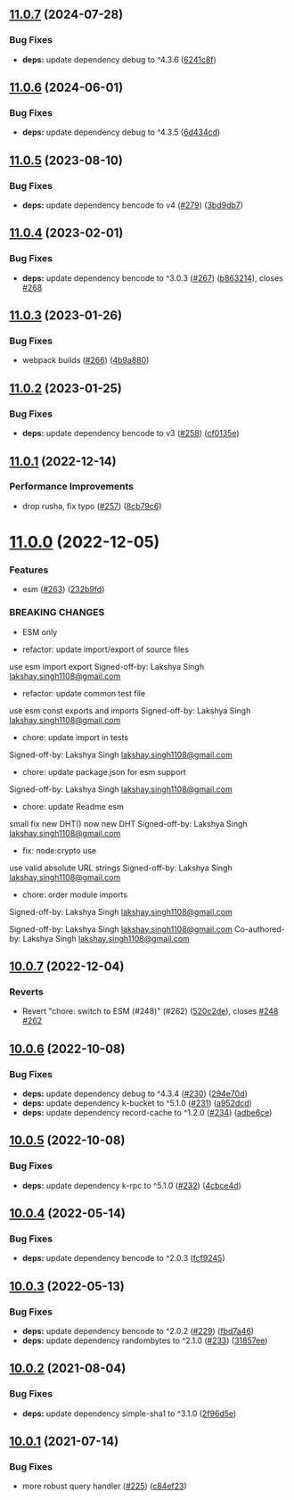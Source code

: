 ## [11.0.7](https://github.com/webtorrent/bittorrent-dht/compare/v11.0.6...v11.0.7) (2024-07-28)


### Bug Fixes

* **deps:** update dependency debug to ^4.3.6 ([6241c8f](https://github.com/webtorrent/bittorrent-dht/commit/6241c8f304ab944df0c65f2a8ceaf731ae8c9bac))

## [11.0.6](https://github.com/webtorrent/bittorrent-dht/compare/v11.0.5...v11.0.6) (2024-06-01)


### Bug Fixes

* **deps:** update dependency debug to ^4.3.5 ([6d434cd](https://github.com/webtorrent/bittorrent-dht/commit/6d434cdee1a7984091084774830eb125cb4b2cf7))

## [11.0.5](https://github.com/webtorrent/bittorrent-dht/compare/v11.0.4...v11.0.5) (2023-08-10)


### Bug Fixes

* **deps:** update dependency bencode to v4 ([#279](https://github.com/webtorrent/bittorrent-dht/issues/279)) ([3bd9db7](https://github.com/webtorrent/bittorrent-dht/commit/3bd9db72dfe0832ba4ec7a4e468f0a1ef4348137))

## [11.0.4](https://github.com/webtorrent/bittorrent-dht/compare/v11.0.3...v11.0.4) (2023-02-01)


### Bug Fixes

* **deps:** update dependency bencode to ^3.0.3 ([#267](https://github.com/webtorrent/bittorrent-dht/issues/267)) ([b863214](https://github.com/webtorrent/bittorrent-dht/commit/b86321419cd771946b085d39b51b4d697c792578)), closes [#268](https://github.com/webtorrent/bittorrent-dht/issues/268)

## [11.0.3](https://github.com/webtorrent/bittorrent-dht/compare/v11.0.2...v11.0.3) (2023-01-26)


### Bug Fixes

* webpack builds ([#266](https://github.com/webtorrent/bittorrent-dht/issues/266)) ([4b9a880](https://github.com/webtorrent/bittorrent-dht/commit/4b9a880a89d8a70174056a02ca4cfdb094ee36ae))

## [11.0.2](https://github.com/webtorrent/bittorrent-dht/compare/v11.0.1...v11.0.2) (2023-01-25)


### Bug Fixes

* **deps:** update dependency bencode to v3 ([#258](https://github.com/webtorrent/bittorrent-dht/issues/258)) ([cf0135e](https://github.com/webtorrent/bittorrent-dht/commit/cf0135e45febbe6f302c5746b86d38cbbb24c2e7))

## [11.0.1](https://github.com/webtorrent/bittorrent-dht/compare/v11.0.0...v11.0.1) (2022-12-14)


### Performance Improvements

* drop rusha, fix typo ([#257](https://github.com/webtorrent/bittorrent-dht/issues/257)) ([8cb79c6](https://github.com/webtorrent/bittorrent-dht/commit/8cb79c6c9e7e0c0e81cddf905ddc47e058652750))

# [11.0.0](https://github.com/webtorrent/bittorrent-dht/compare/v10.0.7...v11.0.0) (2022-12-05)


### Features

* esm ([#263](https://github.com/webtorrent/bittorrent-dht/issues/263)) ([232b9fd](https://github.com/webtorrent/bittorrent-dht/commit/232b9fd931c4d6b8749bfcd84b3a37d021a84b86))


### BREAKING CHANGES

* ESM only

* refactor: update import/export of source files

use esm import export
Signed-off-by: Lakshya Singh <lakshay.singh1108@gmail.com>

* refactor: update common test file

use esm const exports and imports
Signed-off-by: Lakshya Singh <lakshay.singh1108@gmail.com>

* chore: update import in tests

Signed-off-by: Lakshya Singh <lakshay.singh1108@gmail.com>

* chore: update package.json for esm support

Signed-off-by: Lakshya Singh <lakshay.singh1108@gmail.com>

* chore: update Readme esm

small fix new DHT() now new DHT
Signed-off-by: Lakshya Singh <lakshay.singh1108@gmail.com>

* fix: node:crypto use

use valid absolute URL strings
Signed-off-by: Lakshya Singh <lakshay.singh1108@gmail.com>

* chore: order module imports

Signed-off-by: Lakshya Singh <lakshay.singh1108@gmail.com>

Signed-off-by: Lakshya Singh <lakshay.singh1108@gmail.com>
Co-authored-by: Lakshya Singh <lakshay.singh1108@gmail.com>

## [10.0.7](https://github.com/webtorrent/bittorrent-dht/compare/v10.0.6...v10.0.7) (2022-12-04)


### Reverts

* Revert "chore: switch to ESM (#248)" (#262) ([520c2de](https://github.com/webtorrent/bittorrent-dht/commit/520c2de3fc29aa892998058f08ee63be2ef1059b)), closes [#248](https://github.com/webtorrent/bittorrent-dht/issues/248) [#262](https://github.com/webtorrent/bittorrent-dht/issues/262)

## [10.0.6](https://github.com/webtorrent/bittorrent-dht/compare/v10.0.5...v10.0.6) (2022-10-08)


### Bug Fixes

* **deps:** update dependency debug to ^4.3.4 ([#230](https://github.com/webtorrent/bittorrent-dht/issues/230)) ([294e70d](https://github.com/webtorrent/bittorrent-dht/commit/294e70d51421e0447b676b7b5ecc214fde8c3338))
* **deps:** update dependency k-bucket to ^5.1.0 ([#231](https://github.com/webtorrent/bittorrent-dht/issues/231)) ([a952dcd](https://github.com/webtorrent/bittorrent-dht/commit/a952dcd4a34391ff1b66aee0d80c84ef4c87920b))
* **deps:** update dependency record-cache to ^1.2.0 ([#234](https://github.com/webtorrent/bittorrent-dht/issues/234)) ([adbe6ce](https://github.com/webtorrent/bittorrent-dht/commit/adbe6cecf9103115af57997ae246f3810048bc9f))

## [10.0.5](https://github.com/webtorrent/bittorrent-dht/compare/v10.0.4...v10.0.5) (2022-10-08)


### Bug Fixes

* **deps:** update dependency k-rpc to ^5.1.0 ([#232](https://github.com/webtorrent/bittorrent-dht/issues/232)) ([4cbce4d](https://github.com/webtorrent/bittorrent-dht/commit/4cbce4d1fc2896c9e59a9c59c39a7381c659d2a8))

## [10.0.4](https://github.com/webtorrent/bittorrent-dht/compare/v10.0.3...v10.0.4) (2022-05-14)


### Bug Fixes

* **deps:** update dependency bencode to ^2.0.3 ([fcf9245](https://github.com/webtorrent/bittorrent-dht/commit/fcf924518fe6bb1a2022f350345100c9f6b2313e))

## [10.0.3](https://github.com/webtorrent/bittorrent-dht/compare/v10.0.2...v10.0.3) (2022-05-13)


### Bug Fixes

* **deps:** update dependency bencode to ^2.0.2 ([#229](https://github.com/webtorrent/bittorrent-dht/issues/229)) ([fbd7a46](https://github.com/webtorrent/bittorrent-dht/commit/fbd7a46d11683205529122780bdb98a182c08a43))
* **deps:** update dependency randombytes to ^2.1.0 ([#233](https://github.com/webtorrent/bittorrent-dht/issues/233)) ([31857ee](https://github.com/webtorrent/bittorrent-dht/commit/31857eeb8d78c27dc27e4579a581531e24818825))

## [10.0.2](https://github.com/webtorrent/bittorrent-dht/compare/v10.0.1...v10.0.2) (2021-08-04)


### Bug Fixes

* **deps:** update dependency simple-sha1 to ^3.1.0 ([2f96d5e](https://github.com/webtorrent/bittorrent-dht/commit/2f96d5e03d58fceded07d0dd154767071962dc44))

## [10.0.1](https://github.com/webtorrent/bittorrent-dht/compare/v10.0.0...v10.0.1) (2021-07-14)


### Bug Fixes

* more robust query handler ([#225](https://github.com/webtorrent/bittorrent-dht/issues/225)) ([c84ef23](https://github.com/webtorrent/bittorrent-dht/commit/c84ef23365508058766072b27fdaa4c3341e8d8a))
